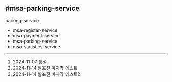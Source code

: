 #msa-parking-service
---
parking-service
- msa-register-service
- msa-payment-service
- msa-parking-service
- msa-statistics-service
---
1. 2024-11-07 생성
2. 2024-11-14 발표전 마지막 테스트
3. 2024-11-14 발표전 마지막 테스트2

